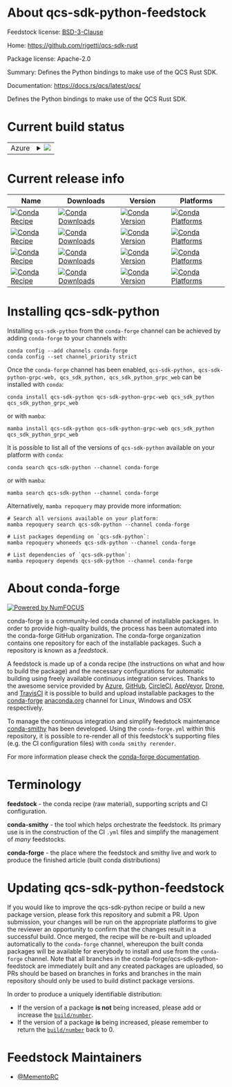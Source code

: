 About qcs-sdk-python-feedstock
==============================

Feedstock license: [BSD-3-Clause](https://github.com/conda-forge/qcs-sdk-python-feedstock/blob/main/LICENSE.txt)

Home: https://github.com/rigetti/qcs-sdk-rust

Package license: Apache-2.0

Summary: Defines the Python bindings to make use of the QCS Rust SDK.

Documentation: https://docs.rs/qcs/latest/qcs/

Defines the Python bindings to make use of the QCS Rust SDK.


Current build status
====================


<table>
    
  <tr>
    <td>Azure</td>
    <td>
      <details>
        <summary>
          <a href="https://dev.azure.com/conda-forge/feedstock-builds/_build/latest?definitionId=22249&branchName=main">
            <img src="https://dev.azure.com/conda-forge/feedstock-builds/_apis/build/status/qcs-sdk-python-feedstock?branchName=main">
          </a>
        </summary>
        <table>
          <thead><tr><th>Variant</th><th>Status</th></tr></thead>
          <tbody><tr>
              <td>linux_64_python3.10.____cpython</td>
              <td>
                <a href="https://dev.azure.com/conda-forge/feedstock-builds/_build/latest?definitionId=22249&branchName=main">
                  <img src="https://dev.azure.com/conda-forge/feedstock-builds/_apis/build/status/qcs-sdk-python-feedstock?branchName=main&jobName=linux&configuration=linux%20linux_64_python3.10.____cpython" alt="variant">
                </a>
              </td>
            </tr><tr>
              <td>linux_64_python3.11.____cpython</td>
              <td>
                <a href="https://dev.azure.com/conda-forge/feedstock-builds/_build/latest?definitionId=22249&branchName=main">
                  <img src="https://dev.azure.com/conda-forge/feedstock-builds/_apis/build/status/qcs-sdk-python-feedstock?branchName=main&jobName=linux&configuration=linux%20linux_64_python3.11.____cpython" alt="variant">
                </a>
              </td>
            </tr><tr>
              <td>linux_64_python3.12.____cpython</td>
              <td>
                <a href="https://dev.azure.com/conda-forge/feedstock-builds/_build/latest?definitionId=22249&branchName=main">
                  <img src="https://dev.azure.com/conda-forge/feedstock-builds/_apis/build/status/qcs-sdk-python-feedstock?branchName=main&jobName=linux&configuration=linux%20linux_64_python3.12.____cpython" alt="variant">
                </a>
              </td>
            </tr><tr>
              <td>linux_64_python3.9.____cpython</td>
              <td>
                <a href="https://dev.azure.com/conda-forge/feedstock-builds/_build/latest?definitionId=22249&branchName=main">
                  <img src="https://dev.azure.com/conda-forge/feedstock-builds/_apis/build/status/qcs-sdk-python-feedstock?branchName=main&jobName=linux&configuration=linux%20linux_64_python3.9.____cpython" alt="variant">
                </a>
              </td>
            </tr><tr>
              <td>linux_aarch64_python3.10.____cpython</td>
              <td>
                <a href="https://dev.azure.com/conda-forge/feedstock-builds/_build/latest?definitionId=22249&branchName=main">
                  <img src="https://dev.azure.com/conda-forge/feedstock-builds/_apis/build/status/qcs-sdk-python-feedstock?branchName=main&jobName=linux&configuration=linux%20linux_aarch64_python3.10.____cpython" alt="variant">
                </a>
              </td>
            </tr><tr>
              <td>linux_aarch64_python3.11.____cpython</td>
              <td>
                <a href="https://dev.azure.com/conda-forge/feedstock-builds/_build/latest?definitionId=22249&branchName=main">
                  <img src="https://dev.azure.com/conda-forge/feedstock-builds/_apis/build/status/qcs-sdk-python-feedstock?branchName=main&jobName=linux&configuration=linux%20linux_aarch64_python3.11.____cpython" alt="variant">
                </a>
              </td>
            </tr><tr>
              <td>linux_aarch64_python3.12.____cpython</td>
              <td>
                <a href="https://dev.azure.com/conda-forge/feedstock-builds/_build/latest?definitionId=22249&branchName=main">
                  <img src="https://dev.azure.com/conda-forge/feedstock-builds/_apis/build/status/qcs-sdk-python-feedstock?branchName=main&jobName=linux&configuration=linux%20linux_aarch64_python3.12.____cpython" alt="variant">
                </a>
              </td>
            </tr><tr>
              <td>linux_aarch64_python3.9.____cpython</td>
              <td>
                <a href="https://dev.azure.com/conda-forge/feedstock-builds/_build/latest?definitionId=22249&branchName=main">
                  <img src="https://dev.azure.com/conda-forge/feedstock-builds/_apis/build/status/qcs-sdk-python-feedstock?branchName=main&jobName=linux&configuration=linux%20linux_aarch64_python3.9.____cpython" alt="variant">
                </a>
              </td>
            </tr><tr>
              <td>osx_64_python3.10.____cpython</td>
              <td>
                <a href="https://dev.azure.com/conda-forge/feedstock-builds/_build/latest?definitionId=22249&branchName=main">
                  <img src="https://dev.azure.com/conda-forge/feedstock-builds/_apis/build/status/qcs-sdk-python-feedstock?branchName=main&jobName=osx&configuration=osx%20osx_64_python3.10.____cpython" alt="variant">
                </a>
              </td>
            </tr><tr>
              <td>osx_64_python3.11.____cpython</td>
              <td>
                <a href="https://dev.azure.com/conda-forge/feedstock-builds/_build/latest?definitionId=22249&branchName=main">
                  <img src="https://dev.azure.com/conda-forge/feedstock-builds/_apis/build/status/qcs-sdk-python-feedstock?branchName=main&jobName=osx&configuration=osx%20osx_64_python3.11.____cpython" alt="variant">
                </a>
              </td>
            </tr><tr>
              <td>osx_64_python3.12.____cpython</td>
              <td>
                <a href="https://dev.azure.com/conda-forge/feedstock-builds/_build/latest?definitionId=22249&branchName=main">
                  <img src="https://dev.azure.com/conda-forge/feedstock-builds/_apis/build/status/qcs-sdk-python-feedstock?branchName=main&jobName=osx&configuration=osx%20osx_64_python3.12.____cpython" alt="variant">
                </a>
              </td>
            </tr><tr>
              <td>osx_64_python3.9.____cpython</td>
              <td>
                <a href="https://dev.azure.com/conda-forge/feedstock-builds/_build/latest?definitionId=22249&branchName=main">
                  <img src="https://dev.azure.com/conda-forge/feedstock-builds/_apis/build/status/qcs-sdk-python-feedstock?branchName=main&jobName=osx&configuration=osx%20osx_64_python3.9.____cpython" alt="variant">
                </a>
              </td>
            </tr><tr>
              <td>osx_arm64_python3.10.____cpython</td>
              <td>
                <a href="https://dev.azure.com/conda-forge/feedstock-builds/_build/latest?definitionId=22249&branchName=main">
                  <img src="https://dev.azure.com/conda-forge/feedstock-builds/_apis/build/status/qcs-sdk-python-feedstock?branchName=main&jobName=osx&configuration=osx%20osx_arm64_python3.10.____cpython" alt="variant">
                </a>
              </td>
            </tr><tr>
              <td>osx_arm64_python3.11.____cpython</td>
              <td>
                <a href="https://dev.azure.com/conda-forge/feedstock-builds/_build/latest?definitionId=22249&branchName=main">
                  <img src="https://dev.azure.com/conda-forge/feedstock-builds/_apis/build/status/qcs-sdk-python-feedstock?branchName=main&jobName=osx&configuration=osx%20osx_arm64_python3.11.____cpython" alt="variant">
                </a>
              </td>
            </tr><tr>
              <td>osx_arm64_python3.12.____cpython</td>
              <td>
                <a href="https://dev.azure.com/conda-forge/feedstock-builds/_build/latest?definitionId=22249&branchName=main">
                  <img src="https://dev.azure.com/conda-forge/feedstock-builds/_apis/build/status/qcs-sdk-python-feedstock?branchName=main&jobName=osx&configuration=osx%20osx_arm64_python3.12.____cpython" alt="variant">
                </a>
              </td>
            </tr><tr>
              <td>osx_arm64_python3.9.____cpython</td>
              <td>
                <a href="https://dev.azure.com/conda-forge/feedstock-builds/_build/latest?definitionId=22249&branchName=main">
                  <img src="https://dev.azure.com/conda-forge/feedstock-builds/_apis/build/status/qcs-sdk-python-feedstock?branchName=main&jobName=osx&configuration=osx%20osx_arm64_python3.9.____cpython" alt="variant">
                </a>
              </td>
            </tr><tr>
              <td>win_64_python3.10.____cpython</td>
              <td>
                <a href="https://dev.azure.com/conda-forge/feedstock-builds/_build/latest?definitionId=22249&branchName=main">
                  <img src="https://dev.azure.com/conda-forge/feedstock-builds/_apis/build/status/qcs-sdk-python-feedstock?branchName=main&jobName=win&configuration=win%20win_64_python3.10.____cpython" alt="variant">
                </a>
              </td>
            </tr><tr>
              <td>win_64_python3.11.____cpython</td>
              <td>
                <a href="https://dev.azure.com/conda-forge/feedstock-builds/_build/latest?definitionId=22249&branchName=main">
                  <img src="https://dev.azure.com/conda-forge/feedstock-builds/_apis/build/status/qcs-sdk-python-feedstock?branchName=main&jobName=win&configuration=win%20win_64_python3.11.____cpython" alt="variant">
                </a>
              </td>
            </tr><tr>
              <td>win_64_python3.12.____cpython</td>
              <td>
                <a href="https://dev.azure.com/conda-forge/feedstock-builds/_build/latest?definitionId=22249&branchName=main">
                  <img src="https://dev.azure.com/conda-forge/feedstock-builds/_apis/build/status/qcs-sdk-python-feedstock?branchName=main&jobName=win&configuration=win%20win_64_python3.12.____cpython" alt="variant">
                </a>
              </td>
            </tr><tr>
              <td>win_64_python3.9.____cpython</td>
              <td>
                <a href="https://dev.azure.com/conda-forge/feedstock-builds/_build/latest?definitionId=22249&branchName=main">
                  <img src="https://dev.azure.com/conda-forge/feedstock-builds/_apis/build/status/qcs-sdk-python-feedstock?branchName=main&jobName=win&configuration=win%20win_64_python3.9.____cpython" alt="variant">
                </a>
              </td>
            </tr>
          </tbody>
        </table>
      </details>
    </td>
  </tr>
</table>

Current release info
====================

| Name | Downloads | Version | Platforms |
| --- | --- | --- | --- |
| [![Conda Recipe](https://img.shields.io/badge/recipe-qcs--sdk--python-green.svg)](https://anaconda.org/conda-forge/qcs-sdk-python) | [![Conda Downloads](https://img.shields.io/conda/dn/conda-forge/qcs-sdk-python.svg)](https://anaconda.org/conda-forge/qcs-sdk-python) | [![Conda Version](https://img.shields.io/conda/vn/conda-forge/qcs-sdk-python.svg)](https://anaconda.org/conda-forge/qcs-sdk-python) | [![Conda Platforms](https://img.shields.io/conda/pn/conda-forge/qcs-sdk-python.svg)](https://anaconda.org/conda-forge/qcs-sdk-python) |
| [![Conda Recipe](https://img.shields.io/badge/recipe-qcs--sdk--python--grpc--web-green.svg)](https://anaconda.org/conda-forge/qcs-sdk-python-grpc-web) | [![Conda Downloads](https://img.shields.io/conda/dn/conda-forge/qcs-sdk-python-grpc-web.svg)](https://anaconda.org/conda-forge/qcs-sdk-python-grpc-web) | [![Conda Version](https://img.shields.io/conda/vn/conda-forge/qcs-sdk-python-grpc-web.svg)](https://anaconda.org/conda-forge/qcs-sdk-python-grpc-web) | [![Conda Platforms](https://img.shields.io/conda/pn/conda-forge/qcs-sdk-python-grpc-web.svg)](https://anaconda.org/conda-forge/qcs-sdk-python-grpc-web) |
| [![Conda Recipe](https://img.shields.io/badge/recipe-qcs_sdk_python-green.svg)](https://anaconda.org/conda-forge/qcs_sdk_python) | [![Conda Downloads](https://img.shields.io/conda/dn/conda-forge/qcs_sdk_python.svg)](https://anaconda.org/conda-forge/qcs_sdk_python) | [![Conda Version](https://img.shields.io/conda/vn/conda-forge/qcs_sdk_python.svg)](https://anaconda.org/conda-forge/qcs_sdk_python) | [![Conda Platforms](https://img.shields.io/conda/pn/conda-forge/qcs_sdk_python.svg)](https://anaconda.org/conda-forge/qcs_sdk_python) |
| [![Conda Recipe](https://img.shields.io/badge/recipe-qcs_sdk_python_grpc_web-green.svg)](https://anaconda.org/conda-forge/qcs_sdk_python_grpc_web) | [![Conda Downloads](https://img.shields.io/conda/dn/conda-forge/qcs_sdk_python_grpc_web.svg)](https://anaconda.org/conda-forge/qcs_sdk_python_grpc_web) | [![Conda Version](https://img.shields.io/conda/vn/conda-forge/qcs_sdk_python_grpc_web.svg)](https://anaconda.org/conda-forge/qcs_sdk_python_grpc_web) | [![Conda Platforms](https://img.shields.io/conda/pn/conda-forge/qcs_sdk_python_grpc_web.svg)](https://anaconda.org/conda-forge/qcs_sdk_python_grpc_web) |

Installing qcs-sdk-python
=========================

Installing `qcs-sdk-python` from the `conda-forge` channel can be achieved by adding `conda-forge` to your channels with:

```
conda config --add channels conda-forge
conda config --set channel_priority strict
```

Once the `conda-forge` channel has been enabled, `qcs-sdk-python, qcs-sdk-python-grpc-web, qcs_sdk_python, qcs_sdk_python_grpc_web` can be installed with `conda`:

```
conda install qcs-sdk-python qcs-sdk-python-grpc-web qcs_sdk_python qcs_sdk_python_grpc_web
```

or with `mamba`:

```
mamba install qcs-sdk-python qcs-sdk-python-grpc-web qcs_sdk_python qcs_sdk_python_grpc_web
```

It is possible to list all of the versions of `qcs-sdk-python` available on your platform with `conda`:

```
conda search qcs-sdk-python --channel conda-forge
```

or with `mamba`:

```
mamba search qcs-sdk-python --channel conda-forge
```

Alternatively, `mamba repoquery` may provide more information:

```
# Search all versions available on your platform:
mamba repoquery search qcs-sdk-python --channel conda-forge

# List packages depending on `qcs-sdk-python`:
mamba repoquery whoneeds qcs-sdk-python --channel conda-forge

# List dependencies of `qcs-sdk-python`:
mamba repoquery depends qcs-sdk-python --channel conda-forge
```


About conda-forge
=================

[![Powered by
NumFOCUS](https://img.shields.io/badge/powered%20by-NumFOCUS-orange.svg?style=flat&colorA=E1523D&colorB=007D8A)](https://numfocus.org)

conda-forge is a community-led conda channel of installable packages.
In order to provide high-quality builds, the process has been automated into the
conda-forge GitHub organization. The conda-forge organization contains one repository
for each of the installable packages. Such a repository is known as a *feedstock*.

A feedstock is made up of a conda recipe (the instructions on what and how to build
the package) and the necessary configurations for automatic building using freely
available continuous integration services. Thanks to the awesome service provided by
[Azure](https://azure.microsoft.com/en-us/services/devops/), [GitHub](https://github.com/),
[CircleCI](https://circleci.com/), [AppVeyor](https://www.appveyor.com/),
[Drone](https://cloud.drone.io/welcome), and [TravisCI](https://travis-ci.com/)
it is possible to build and upload installable packages to the
[conda-forge](https://anaconda.org/conda-forge) [anaconda.org](https://anaconda.org/)
channel for Linux, Windows and OSX respectively.

To manage the continuous integration and simplify feedstock maintenance
[conda-smithy](https://github.com/conda-forge/conda-smithy) has been developed.
Using the ``conda-forge.yml`` within this repository, it is possible to re-render all of
this feedstock's supporting files (e.g. the CI configuration files) with ``conda smithy rerender``.

For more information please check the [conda-forge documentation](https://conda-forge.org/docs/).

Terminology
===========

**feedstock** - the conda recipe (raw material), supporting scripts and CI configuration.

**conda-smithy** - the tool which helps orchestrate the feedstock.
                   Its primary use is in the construction of the CI ``.yml`` files
                   and simplify the management of *many* feedstocks.

**conda-forge** - the place where the feedstock and smithy live and work to
                  produce the finished article (built conda distributions)


Updating qcs-sdk-python-feedstock
=================================

If you would like to improve the qcs-sdk-python recipe or build a new
package version, please fork this repository and submit a PR. Upon submission,
your changes will be run on the appropriate platforms to give the reviewer an
opportunity to confirm that the changes result in a successful build. Once
merged, the recipe will be re-built and uploaded automatically to the
`conda-forge` channel, whereupon the built conda packages will be available for
everybody to install and use from the `conda-forge` channel.
Note that all branches in the conda-forge/qcs-sdk-python-feedstock are
immediately built and any created packages are uploaded, so PRs should be based
on branches in forks and branches in the main repository should only be used to
build distinct package versions.

In order to produce a uniquely identifiable distribution:
 * If the version of a package **is not** being increased, please add or increase
   the [``build/number``](https://docs.conda.io/projects/conda-build/en/latest/resources/define-metadata.html#build-number-and-string).
 * If the version of a package **is** being increased, please remember to return
   the [``build/number``](https://docs.conda.io/projects/conda-build/en/latest/resources/define-metadata.html#build-number-and-string)
   back to 0.

Feedstock Maintainers
=====================

* [@MementoRC](https://github.com/MementoRC/)

